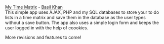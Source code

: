 [My Time Matrix](http://basilkhan.ca/projects/mytimematrix/) - [Basil Khan](http://basilkhan.ca/)<br>
This simple app uses AJAX, PHP and my SQL databases to store your to do lists in a time matrix and save them in the database as the user types without a save button. The app also uses a simple login form and keeps the user logged in with the help of coookies.

More revisions and features to come!

